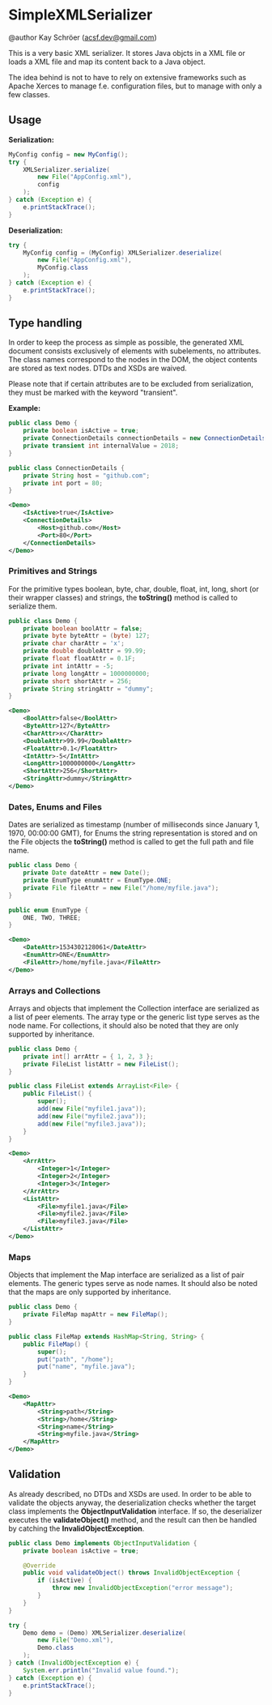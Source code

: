 # SimpleXMLSerializer
@author Kay Schröer (acsf.dev@gmail.com)

This is a very basic XML serializer. It stores Java objcts in a XML file or loads a XML file and map its content back to a Java object.

The idea behind is not to have to rely on extensive frameworks such as Apache Xerces to manage f.e. configuration files, but to manage with only a few classes.

## Usage

**Serialization:**

```java
MyConfig config = new MyConfig();
try {
    XMLSerializer.serialize(
        new File("AppConfig.xml"),
        config
    );
} catch (Exception e) {
    e.printStackTrace();
}
```

**Deserialization:**

```java
try {
    MyConfig config = (MyConfig) XMLSerializer.deserialize(
        new File("AppConfig.xml"),
        MyConfig.class
    );
} catch (Exception e) {
    e.printStackTrace();
}
```

## Type handling

In order to keep the process as simple as possible, the generated XML document consists exclusively of elements with subelements, no attributes. The class names correspond to the nodes in the DOM, the object contents are stored as text nodes. DTDs and XSDs are waived.

Please note that if certain attributes are to be excluded from serialization, they must be marked with the keyword "transient".

**Example:**

```java
public class Demo {
    private boolean isActive = true;
    private ConnectionDetails connectionDetails = new ConnectionDetails();
    private transient int internalValue = 2018;
}

public class ConnectionDetails {
    private String host = "github.com";
    private int port = 80;
}
```

```xml
<Demo>
    <IsActive>true</IsActive>
    <ConnectionDetails>
        <Host>github.com</Host>
        <Port>80</Port>
    </ConnectionDetails>
</Demo>
```

### Primitives and Strings

For the primitive types boolean, byte, char, double, float, int, long, short (or their wrapper classes) and strings, the **toString()** method is called to serialize them.

```java
public class Demo {
    private boolean boolAttr = false;
    private byte byteAttr = (byte) 127;
    private char charAttr = 'x';
    private double doubleAttr = 99.99;
    private float floatAttr = 0.1F;
    private int intAttr = -5;
    private long longAttr = 1000000000;
    private short shortAttr = 256;
    private String stringAttr = "dummy";
}
```

```xml
<Demo>
    <BoolAttr>false</BoolAttr>
    <ByteAttr>127</ByteAttr>
    <CharAttr>x</CharAttr>
    <DoubleAttr>99.99</DoubleAttr>
    <FloatAttr>0.1</FloatAttr>
    <IntAttr>-5</IntAttr>
    <LongAttr>1000000000</LongAttr>
    <ShortAttr>256</ShortAttr>
    <StringAttr>dummy</StringAttr>
</Demo>
```

### Dates, Enums and Files

Dates are serialized as timestamp (number of milliseconds since January 1, 1970, 00:00:00 GMT), for Enums the string representation is stored and on the File objects the **toString()** method is called to get the full path and file name.

```java
public class Demo {
    private Date dateAttr = new Date();
    private EnumType enumAttr = EnumType.ONE;
    private File fileAttr = new File("/home/myfile.java");
}

public enum EnumType {
    ONE, TWO, THREE;
}
```

```xml
<Demo>
    <DateAttr>1534302128061</DateAttr>
    <EnumAttr>ONE</EnumAttr>
    <FileAttr>/home/myfile.java</FileAttr>
</Demo>
```

### Arrays and Collections

Arrays and objects that implement the Collection interface are serialized as a list of peer elements. The array type or the generic list type serves as the node name. For collections, it should also be noted that they are only supported by inheritance.

```java
public class Demo {
    private int[] arrAttr = { 1, 2, 3 };
    private FileList listAttr = new FileList();
}

public class FileList extends ArrayList<File> {
    public FileList() {
        super();
        add(new File("myfile1.java"));
        add(new File("myfile2.java"));
        add(new File("myfile3.java"));
    }
}
```

```xml
<Demo>
    <ArrAttr>
        <Integer>1</Integer>
        <Integer>2</Integer>
        <Integer>3</Integer>
    </ArrAttr>
    <ListAttr>
        <File>myfile1.java</File>
        <File>myfile2.java</File>
        <File>myfile3.java</File>
    </ListAttr>
</Demo>
```

### Maps

Objects that implement the Map interface are serialized as a list of pair elements. The generic types serve as node names. It should also be noted that the maps are only supported by inheritance.

```java
public class Demo {
    private FileMap mapAttr = new FileMap();
}

public class FileMap extends HashMap<String, String> {
    public FileMap() {
        super();
        put("path", "/home");
        put("name", "myfile.java");
    }
}
```

```xml
<Demo>
    <MapAttr>
        <String>path</String>
        <String>/home</String>
        <String>name</String>
        <String>myfile.java</String>
    </MapAttr>
</Demo>
```

## Validation

As already described, no DTDs and XSDs are used. In order to be able to validate the objects anyway, the deserialization checks whether the target class implements the **ObjectInputValidation** interface. If so, the deserializer executes the **validateObject()** method, and the result can then be handled by catching the **InvalidObjectException**.

```java
public class Demo implements ObjectInputValidation {
    private boolean isActive = true;

    @Override
    public void validateObject() throws InvalidObjectException {
        if (isActive) {
            throw new InvalidObjectException("error message");
        }
    }
}

try {
    Demo demo = (Demo) XMLSerializer.deserialize(
        new File("Demo.xml"),
        Demo.class
    );
} catch (InvalidObjectException e) {
    System.err.println("Invalid value found.");
} catch (Exception e) {
    e.printStackTrace();
}
```
